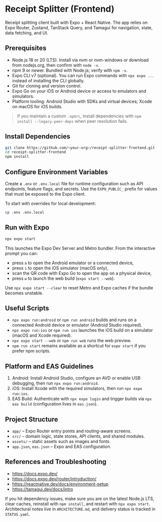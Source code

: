 ﻿# Receipt Splitter (Frontend)

Receipt splitting client built with Expo + React Native. The app relies on Expo Router, Zustand, TanStack Query, and Tamagui for navigation, state, data fetching, and UI.

## Prerequisites

- Node.js 18 or 20 (LTS). Install via nvm or nvm-windows or download from nodejs.org, then confirm with `node -v`.
- npm 9 or newer. Bundled with Node.js; verify with `npm -v`.
- Expo CLI v7 (optional). You can run Expo commands with `npx expo ...` instead of installing the CLI globally.
- Git for cloning and version control.
- Expo Go on your iOS or Android device or access to emulators and simulators.
- Platform tooling: Android Studio with SDKs and virtual devices; Xcode on macOS for iOS builds.

> If you maintain a custom `.npmrc`, install dependencies with `npm install --legacy-peer-deps` when peer resolution fails.

## Install Dependencies

```bash
git clone https://github.com/<your-org>/receipt-splitter-frontend.git
cd receipt-splitter-frontend
npm install
```

## Configure Environment Variables

Create a `.env` or `.env.local` file for runtime configuration such as API endpoints, feature flags, and secrets. Use the `EXPO_PUBLIC_` prefix for values that must be exposed to the Expo client.

To start with overrides for local development:

```bash
cp .env .env.local
```

## Run with Expo

```bash
npx expo start
```

This launches the Expo Dev Server and Metro bundler. From the interactive prompt you can:
- press `a` to open the Android emulator or a connected device,
- press `i` to open the iOS simulator (macOS only),
- scan the QR code with Expo Go to open the app on a physical device,
- press `w` to launch the web build (`expo start --web`).

Use `npx expo start --clear` to reset Metro and Expo caches if the bundle becomes unstable.

## Useful Scripts

- `npx expo run:android` or `npm run android` builds and runs on a connected Android device or emulator (Android Studio required).
- `npx expo run:ios` or `npm run ios` launches the iOS build on a simulator (macOS and Xcode required).
- `npx expo start --web` or `npm run web` runs the web preview.
- `npm run start` remains available as a shortcut for `expo start` if you prefer npm scripts.

## Platform and EAS Guidelines

1. Android: Install Android Studio, configure an AVD or enable USB debugging, then run `npx expo run:android`.
2. iOS: Install Xcode with the required simulators, then run `npx expo run:ios`.
3. EAS Build: Authenticate with `npx expo login` and trigger builds via `npx eas build` (configuration lives in `eas.json`).

## Project Structure

- `app/` – Expo Router entry points and routing-aware screens.
- `src/` – domain logic, state stores, API clients, and shared modules.
- `assets/` – static assets such as images and fonts.
- `app.json`, `eas.json` – Expo and EAS configuration.

## References and Troubleshooting

- https://docs.expo.dev/
- https://docs.expo.dev/router/introduction/
- https://reactnative.dev/docs/environment-setup
- https://tamagui.dev/docs/intro

If you hit dependency issues, make sure you are on the latest Node.js LTS, clear caches, reinstall with `npm install`, and restart with `npx expo start`. Architectural notes live in `ARCHITECTURE.md`, and delivery status is tracked in `STATUS.yaml`.
